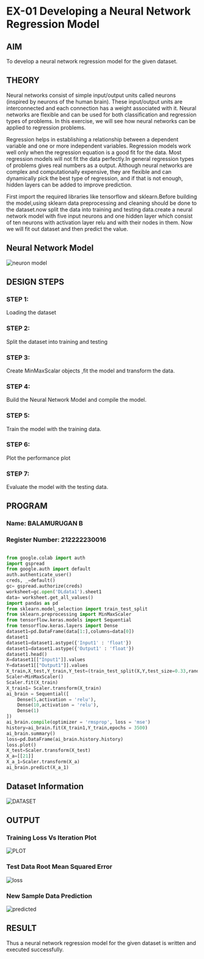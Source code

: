 # EX-01 Developing a Neural Network Regression Model

## AIM

To develop a neural network regression model for the given dataset.

## THEORY

Neural networks consist of simple input/output units called neurons (inspired by neurons of the human brain). These input/output units are interconnected and each connection has a weight associated with it. Neural networks are flexible and can be used for both classification and regression types of problems. In this exercise, we will see how neural networks can be applied to regression problems.

Regression helps in establishing a relationship between a dependent variable and one or more independent variables. Regression models work well only when the regression equation is a good fit for the data. Most regression models will not fit the data perfectly.In general regression types of problems gives real numbers as a output. Although neural networks are complex and computationally expensive, they are flexible and can dynamically pick the best type of regression, and if that is not enough, hidden layers can be added to improve prediction.

First import the required libraries like tensorflow and sklearn.Before building the model,using sklearn data preprocessing and cleaning should be done to the dataset.now split the data into training and testing data.create a neural network model with five input neurons and one hidden layer which consist of ten neurons with activation layer relu and with their nodes in them. Now we will fit out dataset and then predict the value.

## Neural Network Model
![neuron model](https://github.com/BALA291/basic-nn-model/assets/120717501/99db3e2c-f02f-4fd9-938f-e7f7e21ff9bb)


## DESIGN STEPS

### STEP 1:

Loading the dataset

### STEP 2:

Split the dataset into training and testing

### STEP 3:

Create MinMaxScalar objects ,fit the model and transform the data.

### STEP 4:

Build the Neural Network Model and compile the model.

### STEP 5:

Train the model with the training data.

### STEP 6:

Plot the performance plot

### STEP 7:

Evaluate the model with the testing data.

## PROGRAM
### Name: BALAMURUGAN B
### Register Number: 212222230016
```python

from google.colab import auth
import gspread
from google.auth import default
auth.authenticate_user()
creds, _=default()
gc= gspread.authorize(creds)
worksheet=gc.open('DLdata1').sheet1
data= worksheet.get_all_values()
import pandas as pd
from sklearn.model_selection import train_test_split
from sklearn.preprocessing import MinMaxScaler
from tensorflow.keras.models import Sequential
from tensorflow.keras.layers import Dense
dataset1=pd.DataFrame(data[1:],columns=data[0])
dataset1
dataset1=dataset1.astype({'Input1' : 'float'})
dataset1=dataset1.astype({'Output1' : 'float'})
dataset1.head()
X=dataset1[["Input1"]].values
Y=dataset1[["Output1"]].values
X_train,X_test,Y_train,Y_test=(train_test_split(X,Y,test_size=0.33,random_state=20))
Scaler=MinMaxScaler()
Scaler.fit(X_train)
X_train1= Scaler.transform(X_train)
ai_brain = Sequential([
    Dense(5,activation = 'relu'),
    Dense(10,activation = 'relu'),
    Dense(1)
])
ai_brain.compile(optimizer = 'rmsprop', loss = 'mse')
history=ai_brain.fit(X_train1,Y_train,epochs = 3500)
ai_brain.summary()
loss=pd.DataFrame(ai_brain.history.history)
loss.plot()
X_test=Scaler.transform(X_test)
X_a=[[21]]
X_a_1=Scaler.transform(X_a)
ai_brain.predict(X_a_1)
```
## Dataset Information

![DATASET](https://github.com/BALA291/basic-nn-model/assets/120717501/71702328-e1a8-449f-94ab-35e3fbd37a49)

## OUTPUT

### Training Loss Vs Iteration Plot
![PLOT](https://github.com/BALA291/basic-nn-model/assets/120717501/67fcebc5-2ac7-4f9c-93d4-c502fa208554)

### Test Data Root Mean Squared Error
![loss](https://github.com/BALA291/basic-nn-model/assets/120717501/13608c4b-bc81-4a44-a204-09d1525bf89e)

### New Sample Data Prediction
![predicted](https://github.com/BALA291/basic-nn-model/assets/120717501/5f69fab4-c008-4c64-858a-e67ec8629eb9)

## RESULT

Thus a neural network regression model for the given dataset is written and executed successfully.

